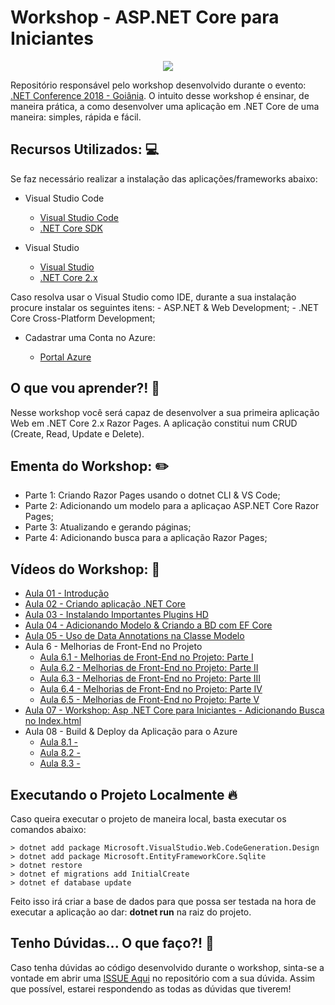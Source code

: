 # Workshop - ASP.NET Core para Iniciantes

<p align="center">
  <img src="https://i.imgsafe.org/4d/4de4b63490.jpeg"/>  
</p>

Repositório responsável pelo workshop desenvolvido durante o evento: [.NET Conference 2018 - Goiânia](https://ev.congressy.com/dotnetconf-workshop-net-core/).
O intuito desse workshop é ensinar, de maneira prática, a como desenvolver uma aplicação em .NET Core de uma maneira: simples, rápida e fácil.

## Recursos Utilizados: :computer:

Se faz necessário realizar a instalação das aplicações/frameworks abaixo:

* Visual Studio Code

    - [Visual Studio Code](https://code.visualstudio.com/)
    - [.NET Core SDK](https://www.microsoft.com/net/download)

* Visual Studio

    - [Visual Studio](https://bit.ly/2zBXxF8)
    - [.NET Core 2.x](https://www.microsoft.com/net/download)

Caso resolva usar o Visual Studio como IDE, durante a sua instalação procure instalar os seguintes itens:
    - ASP.NET & Web Development;
    - .NET Core Cross-Platform Development;

* Cadastrar uma Conta no Azure:

    - [Portal Azure](https://azure.microsoft.com/pt-br/)

## O que vou aprender?! :blue_book:

Nesse workshop você será capaz de desenvolver a sua primeira aplicação Web em .NET Core 2.x Razor Pages.
A aplicação constitui num CRUD (Create, Read, Update e Delete).

## Ementa do Workshop: :pencil2:

- Parte 1: Criando Razor Pages usando o dotnet CLI & VS Code;
- Parte 2: Adicionando um modelo para a aplicaçao ASP.NET Core Razor Pages;
- Parte 3: Atualizando e gerando páginas;
- Parte 4: Adicionando busca para a aplicação Razor Pages;

## Vídeos do Workshop: :movie_camera:

- [Aula 01 - Introdução](https://youtu.be/njlmcXxSHE4)
- [Aula 02 - Criando aplicação .NET Core](https://youtu.be/QobTy9hMUsA)
- [Aula 03 - Instalando Importantes Plugins HD](https://youtu.be/QobTy9hMUsA)
- [Aula 04 - Adicionando Modelo & Criando a BD com EF Core](https://youtu.be/2UpKRHgE79I)
- [Aula 05 - Uso de Data Annotations na Classe Modelo](https://youtu.be/3rOydR0HVEk)
- Aula 6 - Melhorias de Front-End no Projeto
    - [Aula 6.1 - Melhorias de Front-End no Projeto: Parte I](https://youtu.be/NJ9PIn1iRSI)
    - [Aula 6.2 - Melhorias de Front-End no Projeto: Parte II](https://youtu.be/drXNN8vrG8o)
    - [Aula 6.3 - Melhorias de Front-End no Projeto: Parte III](https://youtu.be/YuB4AThdHkI)
    - [Aula 6.4 - Melhorias de Front-End no Projeto: Parte IV](https://youtu.be/47tG0qH6a_M)
    - [Aula 6.5 - Melhorias de Front-End no Projeto: Parte V](https://youtu.be/qiaqJplpNV0)
- [Aula 07 - Workshop: Asp .NET Core para Iniciantes - Adicionando Busca no Index.html](https://youtu.be/2PJ5JZ5MTTo)
- Aula 08 - Build & Deploy da Aplicação para o Azure
    - [Aula 8.1 - ]()
    - [Aula 8.2 - ]()
    - [Aula 8.3 - ]()

## Executando o Projeto Localmente :fire:

Caso queira executar o projeto de maneira local, basta executar os comandos abaixo:

```
> dotnet add package Microsoft.VisualStudio.Web.CodeGeneration.Design
> dotnet add package Microsoft.EntityFrameworkCore.Sqlite
> dotnet restore
> dotnet ef migrations add InitialCreate
> dotnet ef database update
```

Feito isso irá criar a base de dados para que possa ser testada na hora de executar a aplicação ao dar: **dotnet run** na raiz do projeto.

## Tenho Dúvidas... O que faço?! :triangular_flag_on_post:

Caso tenha dúvidas ao código desenvolvido durante o workshop, sinta-se a vontade em abrir uma [ISSUE Aqui](https://github.com/glaucia86/workshop-net-core-iniciantes/issues) no repositório com a sua dúvida. Assim que possível, estarei respondendo as todas as dúvidas que tiverem! 
